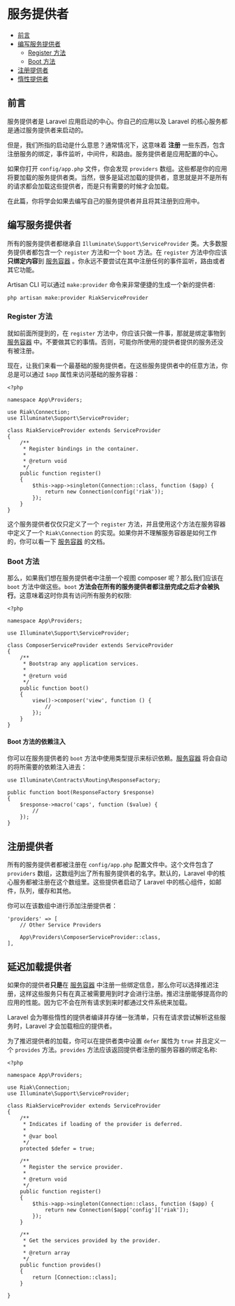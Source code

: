 # 服务提供者

- [前言](#introduction)
- [编写服务提供者](#writing-service-providers)
    - [Register 方法](#the-register-method)
    - [Boot 方法](#the-boot-method)
- [注册提供者](#registering-providers)
- [惰性提供者](#deferred-providers)

<a name="introduction"></a>
## 前言

服务提供者是 Laravel 应用启动的中心。你自己的应用以及 Laravel 的核心服务都是通过服务提供者来启动的。

但是，我们所指的启动是什么意思？通常情况下，这意味着 **注册** 一些东西，包含注册服务的绑定，事件监听，中间件，和路由。服务提供者是应用配置的中心。

如果你打开 `config/app.php` 文件，你会发现 `providers` 数组。这些都是你的应用将要加载的服务提供者类。当然，很多是延迟加载的提供者，意思就是并不是所有的请求都会加载这些提供者，而是只有需要的时候才会加载。

在此篇，你将学会如果去编写自己的服务提供者并且将其注册到应用中。

<a name="writing-service-providers"></a>
## 编写服务提供者

所有的服务提供者都继承自 `Illuminate\Support\ServiceProvider` 类。大多数服务提供者都包含一个 `register` 方法和一个 `boot` 方法。在 `register` 方法中你应该**只绑定内容**到 [服务容器](docs/{{language}}/{{version}}/container) 。你永远不要尝试在其中注册任何的事件监听，路由或者其它功能。

Artisan CLI 可以通过 `make:provider` 命令来非常便捷的生成一个新的提供者:

    php artisan make:provider RiakServiceProvider

<a name="the-register-method"></a>
### Register 方法

就如前面所提到的，在 `register` 方法中，你应该只做一件事，那就是绑定事物到 [服务容器](docs/{{language}}/{{version}}/container) 中。不要做其它的事情。否则，可能你所使用的提供者提供的服务还没有被注册。

现在，让我们来看一个最基础的服务提供者。在这些服务提供者中的任意方法，你总是可以通过 `$app` 属性来访问基础的服务容器：

    <?php

    namespace App\Providers;

    use Riak\Connection;
    use Illuminate\Support\ServiceProvider;

    class RiakServiceProvider extends ServiceProvider
    {
        /**
         * Register bindings in the container.
         *
         * @return void
         */
        public function register()
        {
            $this->app->singleton(Connection::class, function ($app) {
                return new Connection(config('riak'));
            });
        }
    }

这个服务提供者仅仅只定义了一个 `register` 方法，并且使用这个方法在服务容器中定义了一个 `Riak\Connection` 的实现。如果你并不理解服务容器是如何工作的，你可以看一下 [服务容器](docs/{{language}}/{{version}}/container) 的文档。

<a name="the-boot-method"></a>
### Boot 方法

那么，如果我们想在服务提供者中注册一个视图 composer 呢？那么我们应该在 `boot` 方法中做这些。`boot` **方法会在所有的服务提供者都注册完成之后才会被执行**。这意味着这时你具有访问所有服务的权限:

    <?php

    namespace App\Providers;

    use Illuminate\Support\ServiceProvider;

    class ComposerServiceProvider extends ServiceProvider
    {
        /**
         * Bootstrap any application services.
         *
         * @return void
         */
        public function boot()
        {
            view()->composer('view', function () {
                //
            });
        }
    }

#### Boot 方法的依赖注入

你可以在服务提供者的 `boot` 方法中使用类型提示来标识依赖。[服务容器](docs/{{language}}/{{version}}/container) 将会自动的将所需要的依赖注入进去：

    use Illuminate\Contracts\Routing\ResponseFactory;

    public function boot(ResponseFactory $response)
    {
        $response->macro('caps', function ($value) {
            //
        });
    }

<a name="registering-providers"></a>
## 注册提供者

所有的服务提供者都被注册在 `config/app.php` 配置文件中。这个文件包含了 `providers` 数组，这数组列出了所有服务提供者的名字。默认的，Laravel 中的核心服务都被注册在这个数组里。这些提供者启动了 Laravel 中的核心组件，如邮件，队列，缓存和其他。

你可以在该数组中进行添加注册提供者：

    'providers' => [
        // Other Service Providers

        App\Providers\ComposerServiceProvider::class,
    ],

<a name="deferred-providers"></a>
## 延迟加载提供者

如果你的提供者**只是**在 [服务容器](docs/{{language}}/{{version}}/container) 中注册一些绑定信息，那么你可以选择推迟注册，这样这些服务只有在真正被需要用到时才会进行注册。推迟注册能够提高你的应用的性能。因为它不会在所有请求到来时都通过文件系统来加载。

Laravel 会为哪些惰性的提供者编译并存储一张清单，只有在请求尝试解析这些服务时，Laravel 才会加载相应的提供者。

为了推迟提供者的加载，你可以在提供者类中设置 `defer` 属性为 `true` 并且定义一个 `provides` 方法。`provides` 方法应该返回提供者注册的服务容器的绑定名称:

    <?php

    namespace App\Providers;

    use Riak\Connection;
    use Illuminate\Support\ServiceProvider;

    class RiakServiceProvider extends ServiceProvider
    {
        /**
         * Indicates if loading of the provider is deferred.
         *
         * @var bool
         */
        protected $defer = true;

        /**
         * Register the service provider.
         *
         * @return void
         */
        public function register()
        {
            $this->app->singleton(Connection::class, function ($app) {
                return new Connection($app['config']['riak']);
            });
        }

        /**
         * Get the services provided by the provider.
         *
         * @return array
         */
        public function provides()
        {
            return [Connection::class];
        }

    }
